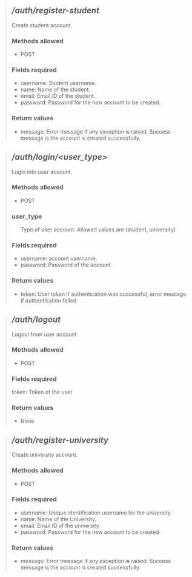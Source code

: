 > ## ***/auth/register-student***  
> Create student account.  
> 
> ### Methods allowed  
> - POST
> 
> ### Fields required  
> - username: Student username.  
> - name: Name of the student.  
> - email: Email ID of the student.  
> - password: Password for the new account to be created.  
>  
> ### Return values
> - message: Error message if any exception is raised. Success message is the account is created suucessfully.  

> ## ***/auth/login/<user_type>***  
> Login into user account.  
> 
> ### Methods allowed  
> - POST
>
> ### user_type
> &nbsp;&nbsp;&nbsp;&nbsp;&nbsp;
>Type of user account. Allowed values are (student, university)
> 
> ### Fields required  
> - username: account username.   
> - password: Password of the account.  
>  
> ### Return values
> - token: User token if authentication was successful, error message if authentication failed.

> ## ***/auth/logout***  
> Logout from user account.  
> 
> ### Methods allowed  
> - POST
> 
> ### Fields required  
> token: Token of the user  
>  
> ### Return values
> - None

> ## ***/auth/register-university***  
> Create university account.  
> 
> ### Methods allowed  
> - POST
> 
> ### Fields required  
> - username: Unique identification username for the university.  
> - name: Name of the University.  
> - email: Email ID of the university.  
> - password: Password for the new account to be created.  
>  
> ### Return values
> - message: Error message if any exception is raised. Success message is the account is created suucessfully. 
